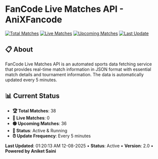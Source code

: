# FanCode Live Matches API - AniXFancode

[![Total Matches](https://img.shields.io/badge/Total%20Matches-38-blue)](https://github.com/AniketSainiOp/AniXFancode)
[![Live Matches](https://img.shields.io/badge/Live%20Matches-0-red)](https://github.com/AniketSainiOp/AniXFancode)
[![Upcoming Matches](https://img.shields.io/badge/Upcoming%20Matches-36-green)](https://github.com/AniketSainiOp/AniXFancode)
[![Last Update](https://img.shields.io/badge/Last%20Update-01%3A20%3A13%20AM%2012-08-2025-orange)](https://github.com/AniketSainiOp/AniXFancode)

## 📋 About

FanCode Live Matches API is an automated sports data fetching service that provides real-time match information in JSON format with essential match details and tournament information. The data is automatically updated every 5 minutes.

## 📊 Current Status

- **🏆 Total Matches**: 38
- **🔴 Live Matches**: 0
- **🟢 Upcoming Matches**: 36
- **📡 Status**: Active & Running
- **⏰ Update Frequency**: Every 5 minutes

**Last Updated**: 01:20:13 AM 12-08-2025 • **Status**: Active • **Version**: 2.0 • **Powered by Aniket Saini**
